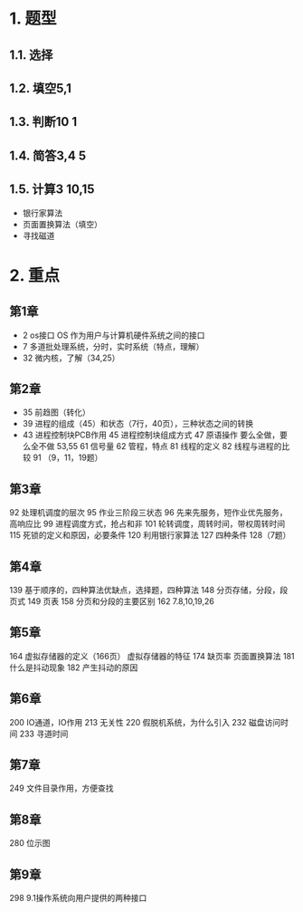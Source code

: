# 1. 题型
## 1.1. 选择
## 1.2. 填空5,1
## 1.3. 判断10 1
## 1.4. 简答3,4 5
## 1.5. 计算3 10,15
* 银行家算法
* 页面置换算法（填空）
* 寻找磁道

# 2. 重点
## 第1章
* 2 os接口
OS 作为用户与计算机硬件系统之间的接口
* 7 多道批处理系统，分时，实时系统（特点，理解）
* 32 微内核，了解（34,25）
## 第2章
* 35 前趋图（转化）
* 39 进程的组成（45）和状态（7行，40页），三种状态之间的转换
* 43 进程控制块PCB作用
45 进程控制块组成方式
47 原语操作
要么全做，要么全不做
53,55 
61 信号量
62 管程，特点
81 线程的定义
82 线程与进程的比较
91 （9，11，19题）
## 第3章
92 处理机调度的层次
95 作业三阶段三状态
96 先来先服务，短作业优先服务，高响应比
99 进程调度方式，抢占和非
101 轮转调度，周转时间，带权周转时间
115 死锁的定义和原因，必要条件
120 利用银行家算法
127 四种条件
128（7题）
## 第4章
139 基于顺序的，四种算法优缺点，选择题，四种算法
148 分页存储，分段，段页式
149 页表
158 分页和分段的主要区别
162 7.8,10,19,26
## 第5章
164 虚拟存储器的定义（166页）
虚拟存储器的特征
174 缺页率
页面置换算法
181 什么是抖动现象
182 产生抖动的原因
## 第6章
200 IO通道，IO作用
213 无关性
220 假脱机系统，为什么引入
232 磁盘访问时间
233 寻道时间
## 第7章
249 文件目录作用，方便查找
## 第8章
280 位示图
## 第9章
298 9.1操作系统向用户提供的两种接口